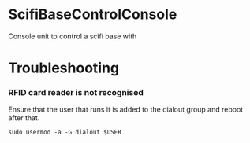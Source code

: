 # ScifiBaseControlConsole
Console unit to control a scifi base with


# Troubleshooting

### RFID card reader is not recognised
Ensure that the user that runs it is added to the dialout group and reboot after that.

``` sudo usermod -a -G tty $USER
sudo usermod -a -G dialout $USER
```
